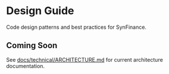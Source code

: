 ﻿# Design Guide

Code design patterns and best practices for SynFinance.

## Coming Soon

See [docs/technical/ARCHITECTURE.md](ARCHITECTURE.md) for current architecture documentation.
